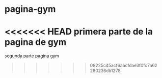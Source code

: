 # pagina-gym
<<<<<<< HEAD
primera parte de la pagina de gym
=======
segunda parte pagina gym
>>>>>>> 08225c45acf6aacfdae3f0fc7a62280236db1278
